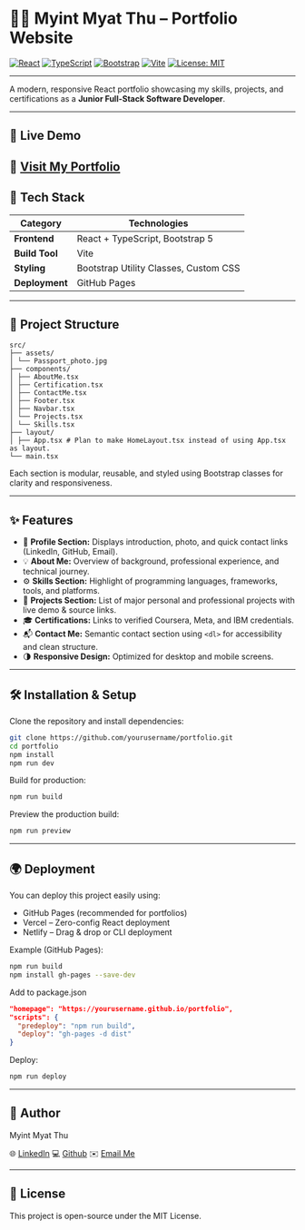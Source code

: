 # 🧑‍💻 Myint Myat Thu – Portfolio Website

[![React](https://img.shields.io/badge/React-20232A?style=for-the-badge&logo=react&logoColor=61DAFB)](https://react.dev/)
[![TypeScript](https://img.shields.io/badge/TypeScript-007ACC?style=for-the-badge&logo=typescript&logoColor=white)](https://www.typescriptlang.org/)
[![Bootstrap](https://img.shields.io/badge/Bootstrap-563D7C?style=for-the-badge&logo=bootstrap&logoColor=white)](https://getbootstrap.com/)
[![Vite](https://img.shields.io/badge/Vite-646CFF?style=for-the-badge&logo=vite&logoColor=white)](https://vitejs.dev/)
[![License: MIT](https://img.shields.io/badge/License-MIT-yellow.svg?style=for-the-badge)](LICENSE)

---

A modern, responsive React portfolio showcasing my skills, projects, and certifications as a **Junior Full-Stack Software Developer**.

---

## 🚀 Live Demo
🔗 [Visit My Portfolio](#)
---

## 🧩 Tech Stack

| Category | Technologies |
|-----------|--------------|
| **Frontend** | React + TypeScript, Bootstrap 5 |
| **Build Tool** | Vite |
| **Styling** | Bootstrap Utility Classes, Custom CSS |
| **Deployment** | GitHub Pages |

---

## 📂 Project Structure
```
src/
├── assets/
│ └── Passport_photo.jpg
├── components/
│ ├── AboutMe.tsx
│ ├── Certification.tsx
│ ├── ContactMe.tsx
│ ├── Footer.tsx
│ ├── Navbar.tsx
│ └── Projects.tsx
│ └── Skills.tsx
├── layout/
│ ├── App.tsx # Plan to make HomeLayout.tsx instead of using App.tsx as layout.
└── main.tsx
```
Each section is modular, reusable, and styled using Bootstrap classes for clarity and responsiveness.

---

## ✨ Features

- 📸 **Profile Section:** Displays introduction, photo, and quick contact links (LinkedIn, GitHub, Email).
- 💡 **About Me:** Overview of background, professional experience, and technical journey.  
- ⚙️ **Skills Section:** Highlight of programming languages, frameworks, tools, and platforms.  
- 🧱 **Projects Section:** List of major personal and professional projects with live demo & source links.
- 🎓 **Certifications:** Links to verified Coursera, Meta, and IBM credentials.
- 📬 **Contact Me:** Semantic contact section using `<dl>` for accessibility and clean structure.  
- 🌗 **Responsive Design:** Optimized for desktop and mobile screens.  

---

## 🛠️ Installation & Setup

Clone the repository and install dependencies:

```bash
git clone https://github.com/yourusername/portfolio.git
cd portfolio
npm install
npm run dev
```

Build for production:

```bash
npm run build
```

Preview the production build:

```bash
npm run preview
```

---

## 🌍 Deployment

You can deploy this project easily using:

- GitHub Pages (recommended for portfolios)
- Vercel – Zero-config React deployment
- Netlify – Drag & drop or CLI deployment

Example (GitHub Pages):

```bash
npm run build
npm install gh-pages --save-dev
```

Add to package.json

```json
"homepage": "https://yourusername.github.io/portfolio",
"scripts": {
  "predeploy": "npm run build",
  "deploy": "gh-pages -d dist"
}
```

Deploy:

```bash
npm run deploy
```

---

## 👤 Author

Myint Myat Thu

🌐 [LinkedIn](#)
💻 [Github](#)
✉️ [Email Me](#)

---

## 📄 License

This project is open-source under the MIT License.
